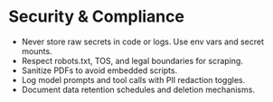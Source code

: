 # Security & Compliance

- Never store raw secrets in code or logs. Use env vars and secret mounts.
- Respect robots.txt, TOS, and legal boundaries for scraping.
- Sanitize PDFs to avoid embedded scripts.
- Log model prompts and tool calls with PII redaction toggles.
- Document data retention schedules and deletion mechanisms.
